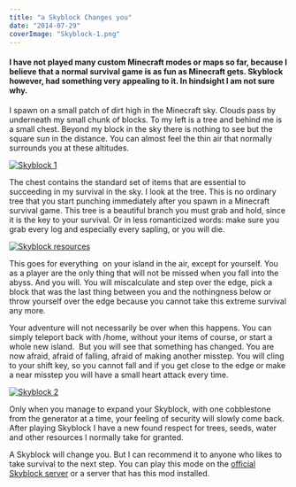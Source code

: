 ```yaml
---
title: "a Skyblock Changes you"
date: "2014-07-29"
coverImage: "Skyblock-1.png"
---
```


#### I have not played many custom Minecraft modes or maps so far, because I believe that a normal survival game is as fun as Minecraft gets. Skyblock however, had something very appealing to it. In hindsight I am not sure why.

I spawn on a small patch of dirt high in the Minecraft sky. Clouds pass by underneath my small chunk of blocks. To my left is a tree and behind me is a small chest. Beyond my block in the sky there is nothing to see but the square sun in the distance. You can almost feel the thin air that normally surrounds you at these altitudes.

[![Skyblock 1](images/Skyblock-1-1024x575.png)](http://www.legenddiaries.com/wp-content/uploads/2014/07/Skyblock-1.png)

The chest contains the standard set of items that are essential to succeeding in my survival in the sky. I look at the tree. This is no ordinary tree that you start punching immediately after you spawn in a Minecraft survival game. This tree is a beautiful branch you must grab and hold, since it is the key to your survival. Or in less romanticized words: make sure you grab every log and especially every sapling, or you will die.

[![Skyblock resources](images/Skyblock-resources-1024x657.jpg)](http://www.legenddiaries.com/wp-content/uploads/2014/07/Skyblock-resources.jpg)

This goes for everything  on your island in the air, except for yourself. You as a player are the only thing that will not be missed when you fall into the abyss. And you will. You will miscalculate and step over the edge, pick a block that was the last thing between you and the nothingness below or throw yourself over the edge because you cannot take this extreme survival any more.

Your adventure will not necessarily be over when this happens. You can simply teleport back with /home, without your items of course, or start a whole new island.  But you will see that something has changed. You are now afraid, afraid of falling, afraid of making another misstep. You will cling to your shift key, so you cannot fall and if you get close to the edge or make a near misstep you will have a small heart attack every time.

[![Skyblock 2](images/Skyblock-2-1024x576.png)](http://www.legenddiaries.com/wp-content/uploads/2014/07/Skyblock-2.png)

Only when you manage to expand your Skyblock, with one cobblestone from the generator at a time, your feeling of security will slowly come back. After playing Skyblock I have a new found respect for trees, seeds, water and other resources I normally take for granted.

A Skyblock will change you. But I can recommend it to anyone who likes to take survival to the next step. You can play this mode on the [official Skyblock server](http://www.minecraftforum.net/forums/mapping-and-modding/maps/1473433-surv-skyblock) or a server that has this mod installed.
